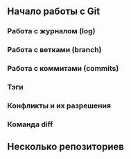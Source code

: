 ## **Начало работы с Git**

### **Работа с журналом (log)**

### **Работа с ветками (branch)**

### **Работа с коммитами (commits)**

### **Тэги**

### **Конфликты и их разрешения**

### **Команда diff**

## **Несколько репозиториев**
